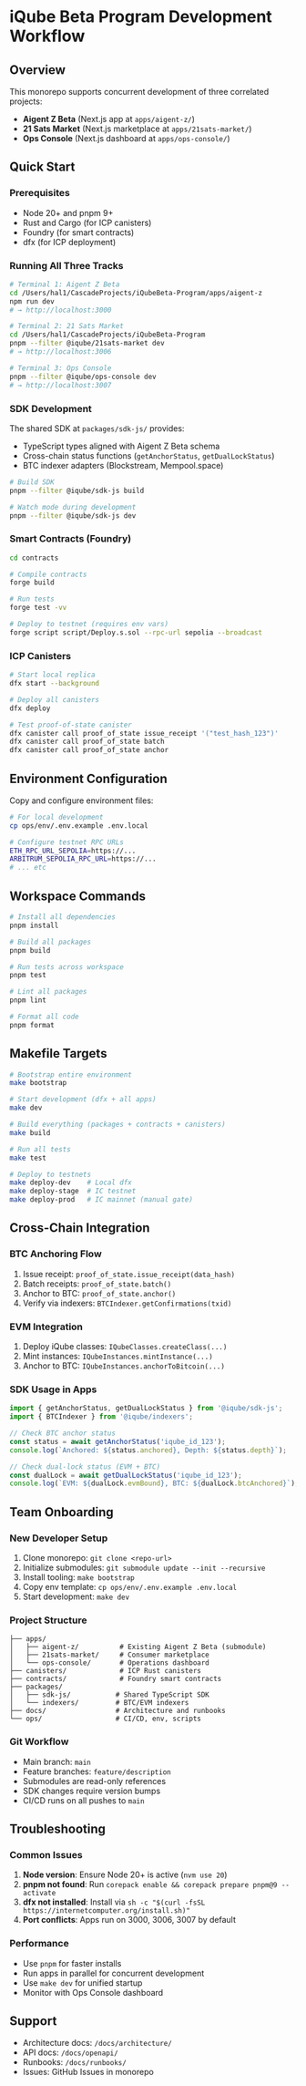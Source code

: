 # iQube Beta Program Development Workflow

## Overview
This monorepo supports concurrent development of three correlated projects:
- **Aigent Z Beta** (Next.js app at `apps/aigent-z/`)
- **21 Sats Market** (Next.js marketplace at `apps/21sats-market/`)
- **Ops Console** (Next.js dashboard at `apps/ops-console/`)

## Quick Start

### Prerequisites
- Node 20+ and pnpm 9+
- Rust and Cargo (for ICP canisters)
- Foundry (for smart contracts)
- dfx (for ICP deployment)

### Running All Three Tracks

```bash
# Terminal 1: Aigent Z Beta
cd /Users/hal1/CascadeProjects/iQubeBeta-Program/apps/aigent-z
npm run dev
# → http://localhost:3000

# Terminal 2: 21 Sats Market
cd /Users/hal1/CascadeProjects/iQubeBeta-Program
pnpm --filter @iqube/21sats-market dev
# → http://localhost:3006

# Terminal 3: Ops Console
pnpm --filter @iqube/ops-console dev
# → http://localhost:3007
```

### SDK Development

The shared SDK at `packages/sdk-js/` provides:
- TypeScript types aligned with Aigent Z Beta schema
- Cross-chain status functions (`getAnchorStatus`, `getDualLockStatus`)
- BTC indexer adapters (Blockstream, Mempool.space)

```bash
# Build SDK
pnpm --filter @iqube/sdk-js build

# Watch mode during development
pnpm --filter @iqube/sdk-js dev
```

### Smart Contracts (Foundry)

```bash
cd contracts

# Compile contracts
forge build

# Run tests
forge test -vv

# Deploy to testnet (requires env vars)
forge script script/Deploy.s.sol --rpc-url sepolia --broadcast
```

### ICP Canisters

```bash
# Start local replica
dfx start --background

# Deploy all canisters
dfx deploy

# Test proof-of-state canister
dfx canister call proof_of_state issue_receipt '("test_hash_123")'
dfx canister call proof_of_state batch
dfx canister call proof_of_state anchor
```

## Environment Configuration

Copy and configure environment files:
```bash
# For local development
cp ops/env/.env.example .env.local

# Configure testnet RPC URLs
ETH_RPC_URL_SEPOLIA=https://...
ARBITRUM_SEPOLIA_RPC_URL=https://...
# ... etc
```

## Workspace Commands

```bash
# Install all dependencies
pnpm install

# Build all packages
pnpm build

# Run tests across workspace
pnpm test

# Lint all packages
pnpm lint

# Format all code
pnpm format
```

## Makefile Targets

```bash
# Bootstrap entire environment
make bootstrap

# Start development (dfx + all apps)
make dev

# Build everything (packages + contracts + canisters)
make build

# Run all tests
make test

# Deploy to testnets
make deploy-dev    # Local dfx
make deploy-stage  # IC testnet
make deploy-prod   # IC mainnet (manual gate)
```

## Cross-Chain Integration

### BTC Anchoring Flow
1. Issue receipt: `proof_of_state.issue_receipt(data_hash)`
2. Batch receipts: `proof_of_state.batch()`
3. Anchor to BTC: `proof_of_state.anchor()`
4. Verify via indexers: `BTCIndexer.getConfirmations(txid)`

### EVM Integration
1. Deploy iQube classes: `IQubeClasses.createClass(...)`
2. Mint instances: `IQubeInstances.mintInstance(...)`
3. Anchor to BTC: `IQubeInstances.anchorToBitcoin(...)`

### SDK Usage in Apps
```typescript
import { getAnchorStatus, getDualLockStatus } from '@iqube/sdk-js';
import { BTCIndexer } from '@iqube/indexers';

// Check BTC anchor status
const status = await getAnchorStatus('iqube_id_123');
console.log(`Anchored: ${status.anchored}, Depth: ${status.depth}`);

// Check dual-lock status (EVM + BTC)
const dualLock = await getDualLockStatus('iqube_id_123');
console.log(`EVM: ${dualLock.evmBound}, BTC: ${dualLock.btcAnchored}`);
```

## Team Onboarding

### New Developer Setup
1. Clone monorepo: `git clone <repo-url>`
2. Initialize submodules: `git submodule update --init --recursive`
3. Install tooling: `make bootstrap`
4. Copy env template: `cp ops/env/.env.example .env.local`
5. Start development: `make dev`

### Project Structure
```
├── apps/
│   ├── aigent-z/          # Existing Aigent Z Beta (submodule)
│   ├── 21sats-market/     # Consumer marketplace
│   └── ops-console/       # Operations dashboard
├── canisters/             # ICP Rust canisters
├── contracts/             # Foundry smart contracts
├── packages/
│   ├── sdk-js/           # Shared TypeScript SDK
│   └── indexers/         # BTC/EVM indexers
├── docs/                 # Architecture and runbooks
└── ops/                  # CI/CD, env, scripts
```

### Git Workflow
- Main branch: `main`
- Feature branches: `feature/description`
- Submodules are read-only references
- SDK changes require version bumps
- CI/CD runs on all pushes to `main`

## Troubleshooting

### Common Issues
1. **Node version**: Ensure Node 20+ is active (`nvm use 20`)
2. **pnpm not found**: Run `corepack enable && corepack prepare pnpm@9 --activate`
3. **dfx not installed**: Install via `sh -c "$(curl -fsSL https://internetcomputer.org/install.sh)"`
4. **Port conflicts**: Apps run on 3000, 3006, 3007 by default

### Performance
- Use `pnpm` for faster installs
- Run apps in parallel for concurrent development
- Use `make dev` for unified startup
- Monitor with Ops Console dashboard

## Support
- Architecture docs: `/docs/architecture/`
- API docs: `/docs/openapi/`
- Runbooks: `/docs/runbooks/`
- Issues: GitHub Issues in monorepo
